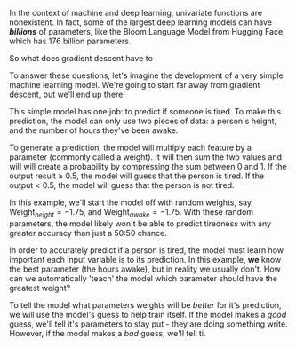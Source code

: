 
In the context of machine and deep learning, univariate functions are nonexistent. In fact, some of the largest deep learning models can have ***billions*** of parameters, like the Bloom Language Model from Hugging Face, which has 176 billion parameters.

So what does gradient descent have to 

To answer these questions, let's imagine the development of a very simple machine learning model. We're going to start far away from gradient descent, but we'll end up there!

This simple model has one job: to predict if someone is tired. To make this prediction, the model can only use two pieces of data: a person's height, and the number of hours they've been awake. 

To generate a prediction, the model will multiply each feature by a parameter (commonly called a weight). It will then sum the two values and will will create a probability by compressing the sum between 0 and 1. If the output result ≥ 0.5, the model will guess that the person is tired. If the output < 0.5, the model will guess that the person is not tired.

In this example, we'll start the model off with random weights, say $\text{Weight}_{height} = -1.75$, and $\text{Weight}_{awake} = -1.75$. With these random parameters, the model likely won't be able to predict tiredness with any greater accuracy than just a 50:50 chance.

In order to accurately predict if a person is tired, the model must learn how important each input variable is to its prediction. In this example, **we** know the best parameter (the hours awake), but in reality we usually don't. How can we automatically 'teach' the model which parameter should have the greatest weight?

To tell the model what parameters weights will be *better* for it's prediction, we will use the model's guess to help train itself. If the model makes a *good* guess, we'll tell it's parameters to stay put - they are doing something write. However, if the model makes a *bad* guess, we'll tell ti. 
